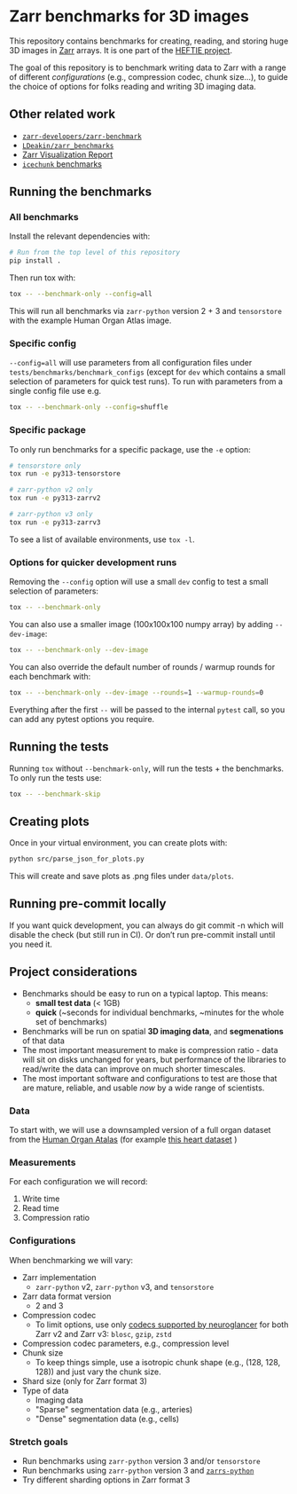 # Zarr benchmarks for 3D images

This repository contains benchmarks for creating, reading, and storing huge 3D
images in [Zarr](https://zarr.dev/) arrays. It is one part of the
[HEFTIE project](https://github.com/HEFTIEProject).

The goal of this repository is to benchmark writing data to Zarr with a range of
different _configurations_ (e.g., compression codec, chunk size...), to guide
the choice of options for folks reading and writing 3D imaging data.

## Other related work

- [`zarr-developers/zarr-benchmark`](https://github.com/zarr-developers/zarr-benchmark)
- [`LDeakin/zarr_benchmarks`](https://github.com/LDeakin/zarr_benchmarks)
- [Zarr Visualization Report](https://nasa-impact.github.io/zarr-visualization-report/)
- [`icechunk` benchmarks](https://github.com/earth-mover/icechunk/tree/main/icechunk-python/notebooks/performance)

## Running the benchmarks

### All benchmarks

Install the relevant dependencies with:

```bash
# Run from the top level of this repository
pip install .
```

Then run tox with:

```bash
tox -- --benchmark-only --config=all
```

This will run all benchmarks via `zarr-python` version 2 + 3 and `tensorstore`
with the example Human Organ Atlas image.

### Specific config

`--config=all` will use parameters from all configuration files under
`tests/benchmarks/benchmark_configs` (except for `dev` which contains a small
selection of parameters for quick test runs). To run with parameters from a
single config file use e.g.

```bash
tox -- --benchmark-only --config=shuffle
```

### Specific package

To only run benchmarks for a specific package, use the `-e` option:

```bash
# tensorstore only
tox run -e py313-tensorstore

# zarr-python v2 only
tox run -e py313-zarrv2

# zarr-python v3 only
tox run -e py313-zarrv3
```

To see a list of available environments, use `tox -l`.

### Options for quicker development runs

Removing the `--config` option will use a small `dev` config to test a small
selection of parameters:

```bash
tox -- --benchmark-only
```

You can also use a smaller image (100x100x100 numpy array) by adding
`--dev-image`:

```bash
tox -- --benchmark-only --dev-image
```

You can also override the default number of rounds / warmup rounds for each
benchmark with:

```bash
tox -- --benchmark-only --dev-image --rounds=1 --warmup-rounds=0
```

Everything after the first `--` will be passed to the internal `pytest` call, so
you can add any pytest options you require.

## Running the tests

Running `tox` without `--benchmark-only`, will run the tests + the benchmarks.
To only run the tests use:

```bash
tox -- --benchmark-skip
```

## Creating plots

Once in your virtual environment, you can create plots with:

```bash
python src/parse_json_for_plots.py
```

This will create and save plots as .png files under `data/plots`.

## Running pre-commit locally

If you want quick development, you can always do git commit -n which will
disable the check (but still run in CI). Or don’t run pre-commit install until
you need it.

## Project considerations

- Benchmarks should be easy to run on a typical laptop. This means:
  - **small test data** (< 1GB)
  - **quick** (~seconds for individual benchmarks, ~minutes for the whole set of
    benchmarks)
- Benchmarks will be run on spatial **3D imaging data**, and **segmenations** of
  that data
- The most important measurement to make is compression ratio - data will sit on
  disks unchanged for years, but performance of the libraries to read/write the
  data can improve on much shorter timescales.
- The most important software and configurations to test are those that are
  mature, reliable, and usable _now_ by a wide range of scientists.

### Data

To start with, we will use a downsampled version of a full organ dataset from
the [Human Organ Atalas](https://human-organ-atlas.esrf.fr) (for example
[this heart dataset](https://human-organ-atlas.esrf.fr/datasets/1773966096) )

### Measurements

For each configuration we will record:

1. Write time
2. Read time
3. Compression ratio

### Configurations

When benchmarking we will vary:

- Zarr implementation
  - `zarr-python` v2, `zarr-python` v3, and `tensorstore`
- Zarr data format version
  - 2 and 3
- Compression codec
  - To limit options, use only
    [codecs supported by neuroglancer](https://github.com/google/neuroglancer/tree/master/src/datasource/zarr#zarr-v2)
    for both Zarr v2 and Zarr v3: `blosc`, `gzip`, `zstd`
- Compression codec parameters, e.g., compression level
- Chunk size
  - To keep things simple, use a isotropic chunk shape (e.g., (128, 128, 128))
    and just vary the chunk size.
- Shard size (only for Zarr format 3)
- Type of data
  - Imaging data
  - "Sparse" segmentation data (e.g., arteries)
  - "Dense" segmentation data (e.g., cells)

### Stretch goals

- Run benchmarks using `zarr-python` version 3 and/or `tensorstore`
- Run benchmarks using `zarr-python` version 3 and
  [`zarrs-python`](https://github.com/ilan-gold/zarrs-python)
- Try different sharding options in Zarr format 3
